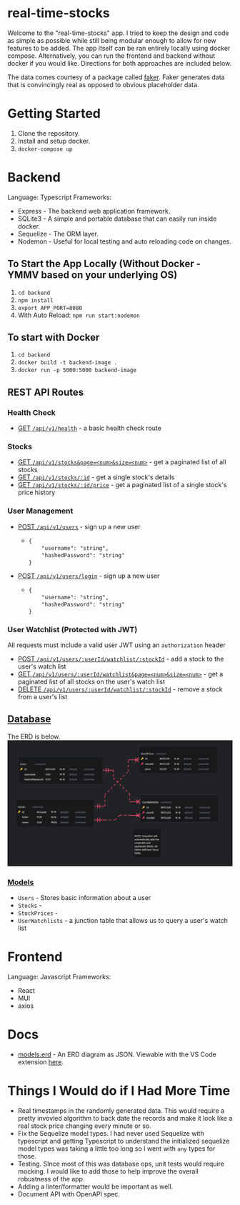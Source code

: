 # real-time-stocks
Welcome to the "real-time-stocks" app. I tried to keep the design and code as simple as possible while still being modular enough to allow for new features to be added. The app itself can be ran entirely locally using docker compose. Alternatively, you can run the frontend and backend without docker if you would like. Directions for both approaches are included below.

The data comes courtesy of a package called [faker](https://www.npmjs.com/package/@faker-js/faker). Faker generates data that is convincingly real as opposed to obvious placeholder data.

# Getting Started
1. Clone the repository.
2. Install and setup docker.
3. `docker-compose up`

# Backend
Language: Typescript
Frameworks: 
- Express - The backend web application framework.
- SQLite3 - A simple and portable database that can easily run inside docker.
- Sequelize - The ORM layer.
- Nodemon - Useful for local testing and auto reloading code on changes.

## To Start the App Locally (Without Docker - YMMV based on your underlying OS)
1. `cd backend`
2. `npm install`
3. `export APP_PORT=8080`
4. With Auto Reload: `npm run start:nodemon`

## To start with Docker
1. `cd backend`
2. `docker build -t backend-image .`
3. `docker run -p 5000:5000 backend-image`

## REST API Routes
### Health Check
- [GET `/api/v1/health`](backend/src/routes/health/get.ts) - a basic health check route

### Stocks
- [GET `/api/v1/stocks&page=<num>&size=<num>`]() - get a paginated list of all stocks
- [GET `/api/v1/stocks/:id`]() - get a single stock's details
- [GET `/api/v1/stocks/:id/price`]() - get a paginated list of a single stock's price history

### User Management
- [POST `/api/v1/users`]() - sign up a new user
  - ```
    {
        "username": "string",
        "hashedPassword": "string"
    }
    ```
- [POST `/api/v1/users/login`]() - sign up a new user
  - ```
    {
        "username": "string",
        "hashedPassword": "string"
    }
    ```

### User Watchlist (Protected with JWT)
All requests must include a valid user JWT using an `authorization` header
- [POST `/api/v1/users/:userId/watchlist/:stockId`]() - add a stock to the user's watch list
- [GET `/api/v1/users/:userId/watchlist&page=<num>&size=<num>`]() - get a paginated list of all stocks on the user's watch list
- [DELETE `/api/v1/users/:userId/watchlist/:stockId`]() - remove a stock from a user's list

## [Database](backend/src/database/)
The ERD is below.
![ERD](docs/erd.png)

### [Models](backend/src/database/models/)
- `Users` - Stores basic information about a user
- `Stocks` -
- `StockPrices` - 
- `UserWatchlists` - a junction table that allows us to query a user's watch list

# Frontend
Language: Javascript
Frameworks: 
- React
- MUI
- axios

# Docs
- [models.erd](docs/models.erc) - An ERD diagram as JSON. Viewable with the VS Code extension [here](https://marketplace.visualstudio.com/items?itemName=dineug.vuerd-vscode).

# Things I Would do if I Had More Time
- Real timestamps in the randomly generated data. This would require a pretty invovled algorithm to back date the records and make it look like a real stock price changing every minute or so.
- Fix the Sequelize model types. I had never used Sequelize with typescript and getting Typescript to understand the initialized sequelize model types was taking a little too long so I went with `any` types for those.
- Testing. SInce most of this was database ops, unit tests would require mocking. I would like to add those to help improve the overall robustness of the app.
- Adding a linter/formatter would be important as well.
- Document API with OpenAPI spec.